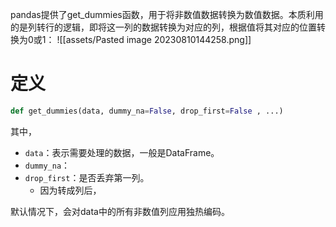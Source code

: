 pandas提供了get_dummies函数，用于将非数值数据转换为数值数据。本质利用的是列转行的逻辑，即将这一列的数据转换为对应的列，根据值将其对应的位置转换为0或1：
![[assets/Pasted image 20230810144258.png]]
# 定义
```python
def get_dummies(data, dummy_na=False, drop_first=False , ...)
```
其中，
- `data`：表示需要处理的数据，一般是DataFrame。
- `dummy_na`：
- `drop_first`：是否丢弃第一列。
	- 因为转成列后，

默认情况下，会对data中的所有非数值列应用独热编码。